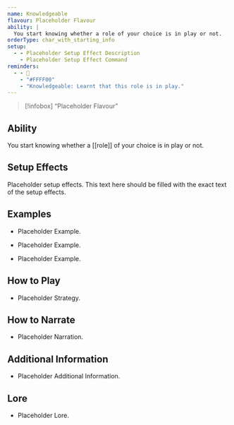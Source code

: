 ```yaml
---
name: Knowledgeable
flavour: Placeholder Flavour
ability: |
  You start knowing whether a role of your choice is in play or not.
orderType: char_with_starting_info
setup:
  - - Placeholder Setup Effect Description
    - Placeholder Setup Effect Command
reminders:
  - - 📖
    - "#FFFF00"
    - "Knowledgeable: Learnt that this role is in play."
---
```

> [!infobox]
>  “Placeholder Flavour”

## Ability
You start knowing whether a [[role]] of your choice is in play or not.

## Setup Effects
Placeholder setup effects. This text here should be filled with the exact text of the setup effects.

## Examples
- Placeholder Example.

- Placeholder Example.

- Placeholder Example.

## How to Play
- Placeholder Strategy.

## How to Narrate
- Placeholder Narration.

## Additional Information
- Placeholder Additional Information.

## Lore
- Placeholder Lore.